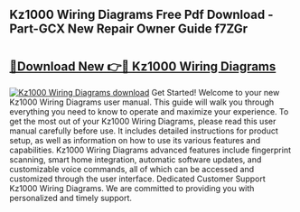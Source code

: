## Kz1000 Wiring Diagrams Free Pdf Download - Part-GCX New Repair Owner Guide f7ZGr

# <h2><a href="http://dfnjizj.blite.top/?on=Kz1000+Wiring+Diagrams">🔗Download New 👉🔴 Kz1000 Wiring Diagrams</a></h2>

[![Kz1000 Wiring Diagrams download](https://i.imgur.com/lujVjoI.png)](http://dfnjizj.blite.top/?on=Kz1000+Wiring+Diagrams)
Get Started! Welcome to your new Kz1000 Wiring Diagrams user manual. This guide will walk you through everything you need to know to operate and maximize your experience. To get the most out of your Kz1000 Wiring Diagrams, please read this user manual carefully before use. It includes detailed instructions for product setup, as well as information on how to use its various features and capabilities. Kz1000 Wiring Diagrams advanced features include fingerprint scanning, smart home integration, automatic software updates, and customizable voice commands, all of which can be accessed and customized through the user interface. Dedicated Customer Support Kz1000 Wiring Diagrams. We are committed to providing you with personalized and timely support.

